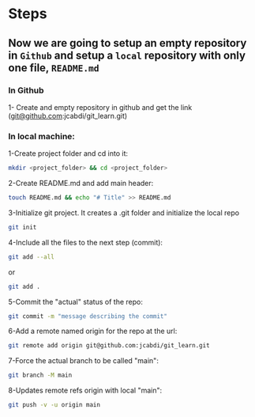 # Steps
## Now we are going to setup an empty repository in `Github` and setup a `local` repository with only one file, `README.md`
### In Github
1- Create and empty repository in github and get the link (git@github.com:jcabdi/git_learn.git)
### In local machine:
1-Create project folder and cd into it:
```bash
mkdir <project_folder> && cd <project_folder>
```
2-Create README.md and add main header:
```bash
touch README.md && echo "# Title" >> README.md
```
3-Initialize git project. It creates a .git folder and initialize the local repo
```bash
git init
```
4-Include all the files to the next step (commit):
```bash
git add --all
```
or
```bash
git add .
 ```
5-Commit the "actual" status of the repo:
```bash
git commit -m "message describing the commit"
```
6-Add a remote named origin for the repo at the url:
```bash
git remote add origin git@github.com:jcabdi/git_learn.git
```
7-Force the actual branch to be called "main":
```bash
git branch -M main
```
8-Updates remote refs origin with local "main":
```bash
git push -v -u origin main
```


